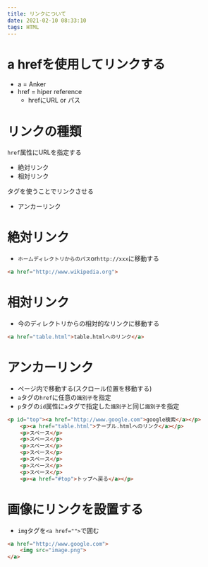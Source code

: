 ```yaml
---
title: リンクについて
date: 2021-02-10 08:33:10
tags: HTML
---
```

# a hrefを使用してリンクする
- a = Anker
- href = hiper reference
	- hrefにURL or パス	

# リンクの種類
`href`属性にURLを指定する
- 絶対リンク
- 相対リンク

タグを使うことでリンクさせる
- アンカーリンク

# 絶対リンク
- `ホームディレクトリからのパス`or`http://xxx`に移動する
```html
<a href="http://www.wikipedia.org">
```

# 相対リンク
- 今のディレクトリからの相対的なリンクに移動する
```html
<a href="table.html">table.htmlへのリンク</a>
```

# アンカーリンク
- ページ内で移動する(スクロール位置を移動する)
- `a`タグの`href`に任意の`識別子`を指定
- `p`タグの`id`属性に`a`タグで指定した`識別子`と同じ`識別子`を指定
```html
<p id="top"><a href="http://www.google.com">google検索</a></p>
	<p><a href="table.html">テーブル.htmlへのリンク</a></p>
	<p>スペース</p>
	<p>スペース</p>
	<p>スペース</p>
	<p>スペース</p>
	<p>スペース</p>
	<p>スペース</p>
	<p>スペース</p>
	<p><a href="#top">トップへ戻る</a></p>
```

# 画像にリンクを設置する
- `img`タグを`<a href="">`で囲む
```html
<a href="http://www.google.com">
	<img src="image.png">
</a>
```

